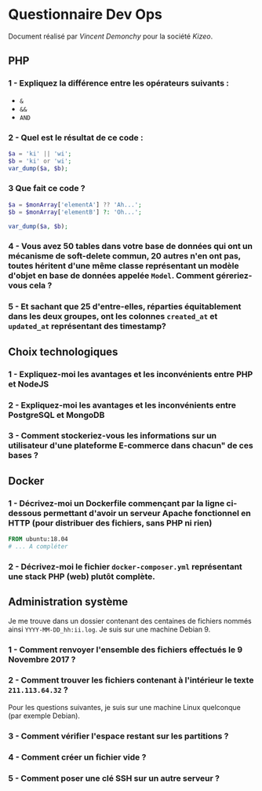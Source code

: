 # Questionnaire Dev Ops

Document réalisé par *Vincent Demonchy* pour la société *Kizeo*.

## PHP

### 1 - Expliquez la différence entre les opérateurs suivants :

- `&`
- `&&`
- `AND`

### 2 - Quel est le résultat de ce code :

```php
$a = 'ki' || 'wi';
$b = 'ki' or 'wi';
var_dump($a, $b);
```

### 3 Que fait ce code ?

```php
$a = $monArray['elementA'] ?? 'Ah...';
$b = $monArray['elementB'] ?: 'Oh...';

var_dump($a, $b);
```

### 4 - Vous avez 50 tables dans votre base de données qui ont un mécanisme de soft-delete commun, 20 autres n'en ont pas, toutes héritent d'une même classe représentant un modèle d'objet en base de données appelée `Model`. Comment géreriez-vous cela ?

### 5 - Et sachant que 25 d'entre-elles, réparties équitablement dans les deux groupes, ont les colonnes `created_at` et `updated_at` représentant des timestamp?

<div style="page-break-after: always;"></div>

## Choix technologiques

### 1 - Expliquez-moi les avantages et les inconvénients entre PHP et NodeJS

### 2 - Expliquez-moi les avantages et les inconvénients entre PostgreSQL et MongoDB

### 3 - Comment stockeriez-vous les informations sur un utilisateur d'une plateforme E-commerce dans chacun" de ces bases ?

<div style="page-break-after: always;"></div>

## Docker

### 1 - Décrivez-moi un Dockerfile commençant par la ligne ci-dessous permettant d'avoir un serveur Apache fonctionnel en HTTP (pour distribuer des fichiers, sans PHP ni rien)

```dockerfile
FROM ubuntu:18.04
# ... A compléter
```

### 2 - Décrivez-moi le fichier `docker-composer.yml` représentant une stack PHP (web) plutôt complète.

<div style="page-break-after: always;"></div>

## Administration système

Je me trouve dans un dossier contenant des centaines de fichiers nommés ainsi `YYYY-MM-DD_hh:ii.log`. Je suis sur une machine Debian 9.

### 1 - Comment renvoyer l'ensemble des fichiers effectués le 9 Novembre 2017 ?

### 2 - Comment trouver les fichiers contenant à l'intérieur le texte `211.113.64.32` ?

Pour les questions suivantes, je suis sur une machine Linux quelconque (par exemple Debian).

### 3 - Comment vérifier l'espace restant sur les partitions ?

### 4 - Comment créer un fichier vide ?

### 5 - Comment poser une clé SSH sur un autre serveur ?